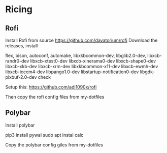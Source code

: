 # Ricing

## Rofi

Install Rofi from source https://github.com/davatorium/rofi
Download the releases, install

flex, bison, autoconf, automake, libxkbcommon-dev, libglib2.0-dev, libxcb-randr0-dev libxcb-xtest0-dev libxcb-xinerama0-dev libxcb-shape0-dev libxcb-xkb-dev
libxcb-xrm-dev libxkbcommon-x11-dev libxcb-ewmh-dev libxcb-icccm4-dev libpango1.0-dev libstartup-notification0-dev libgdk-pixbuf-2.0-dev check 

Setup this: https://github.com/adi1090x/rofi

Then copy the rofi config files from my-dotfiles

## Polybar

Install polybar

pip3 install pywal
sudo apt instal calc

Copy the polybar config giles from my-dotfiles
